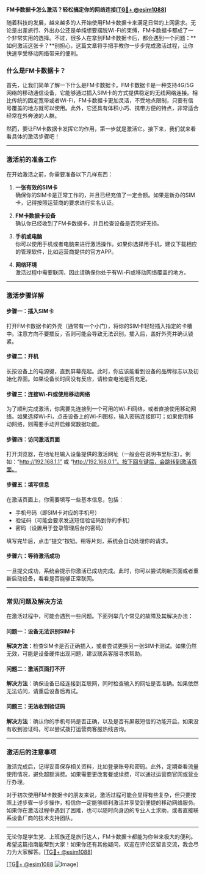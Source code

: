 **FM卡数据卡怎么激活？轻松搞定你的网络连接[[TG💪+ @esim1088](https://t.me/s/esim1088)]**

随着科技的发展，越来越多的人开始使用FM卡数据卡来满足日常的上网需求。无论是出差旅行、外出办公还是单纯想要摆脱Wi-Fi的束缚，FM卡数据卡都成了一个非常实用的选择。不过，很多人在拿到FM卡数据卡后，都会遇到一个问题：**如何激活这张卡？**别担心，这篇文章将手把手教你一步步完成激活过程，让你快速享受移动网络带来的便利。

### **什么是FM卡数据卡？**

首先，让我们简单了解一下什么是FM卡数据卡。FM卡数据卡是一种支持4G/5G网络的移动通信设备，它能够通过插入SIM卡的方式提供稳定的无线网络连接。相比传统的固定宽带或者Wi-Fi，FM卡数据卡更加灵活，不受地点限制，只要有信号覆盖的地方就可以使用。此外，它还具有体积小巧、携带方便的特点，非常适合经常在外奔波的人群。

然而，要让FM卡数据卡发挥它的作用，第一步就是激活它。接下来，我们就来看看具体的激活步骤吧！

---

### **激活前的准备工作**

在开始激活之前，你需要准备以下几样东西：

1. **一张有效的SIM卡**  
   确保你的SIM卡是正常工作的，并且已经充值了一定金额。如果是新办的SIM卡，记得按照运营商的要求进行实名认证。

2. **FM卡数据卡设备**  
   确认你已经收到了FM卡数据卡，并且检查设备是否完好无损。

3. **手机或电脑**  
   你可以使用手机或者电脑来进行激活操作。如果你选择用手机，建议下载相应的管理软件，比如运营商提供的官方APP。

4. **网络环境**  
   激活过程中需要联网，因此请确保你处于有Wi-Fi或移动网络覆盖的地方。

---

### **激活步骤详解**

#### **步骤一：插入SIM卡**
打开FM卡数据卡的外壳（通常有一个小门），将你的SIM卡轻轻插入指定的卡槽中。注意方向不要插反，否则可能会导致无法识别。插入后，盖好外壳并确认锁紧。

#### **步骤二：开机**
长按设备上的电源键，直到屏幕亮起。此时，你应该能看到设备的品牌标志以及初始化界面。如果设备长时间没有反应，请检查电池是否充足。

#### **步骤三：连接Wi-Fi或使用移动网络**
为了顺利完成激活，你需要先连接到一个可用的Wi-Fi网络，或者直接使用移动网络。如果选择Wi-Fi，点击设备上的Wi-Fi图标，输入密码连接即可；如果使用移动网络，则需要手动开启蜂窝数据功能。

#### **步骤四：访问激活页面**
打开浏览器，在地址栏输入设备提供的激活网址（一般会在说明书里标注）。例如：“http://192.168.1.1” 或 “http://192.168.0.1”。按下回车键后，会跳转到激活页面。

#### **步骤五：填写信息**
在激活页面上，你需要填写一些基本信息，包括：
- 手机号码（即SIM卡对应的手机号）
- 验证码（可能会要求发送短信验证码到你的手机）
- 密码（设置用于登录管理后台的密码）

填写完毕后，点击“提交”按钮。稍等片刻，系统会自动处理你的请求。

#### **步骤六：等待激活成功**
一旦提交成功，系统会提示你激活已成功完成。此时，你可以尝试刷新页面或者重新启动设备，看看是否能够正常联网。

---

### **常见问题及解决方法**

在激活过程中，可能会遇到一些问题。下面列举几个常见的故障及其解决办法：

#### **问题一：设备无法识别SIM卡**
**解决方法**：检查SIM卡是否正确插入，或者尝试更换另一张SIM卡测试。如果仍然无效，可能是设备硬件出现问题，建议联系客服寻求帮助。

#### **问题二：激活页面打不开**
**解决方法**：确保设备已经连接到互联网，同时检查输入的网址是否准确。如果依然无法访问，请重启设备后再试。

#### **问题三：无法收到验证码**
**解决方法**：确认你的手机号码是否正确，以及是否有屏蔽短信的功能开启。如果没有收到验证码，可以尝试拨打运营商客服热线咨询。

---

### **激活后的注意事项**

激活完成后，记得妥善保存相关资料，比如登录账号和密码。此外，定期查看流量使用情况，避免超额消费。如果需要更改套餐或续费，可以通过运营商官网或营业厅办理。

对于初次使用FM卡数据卡的朋友来说，激活过程可能会显得有些复杂，但只要按照上述步骤一步步操作，相信你一定能够顺利激活并享受到便捷的移动网络服务。如果你在激活过程中遇到了困难，也可以随时向身边的专业人士求助，或者直接联系设备厂商的技术支持团队。

---

无论你是学生党、上班族还是旅行达人，FM卡数据卡都能为你带来极大的便利。希望这篇指南能帮到大家！如果你还有其他疑问，欢迎在评论区留言交流，我会尽力为大家解答。[[TG💪+ @esim1088](https://t.me/s/esim1088)]

[[TG💪+ @esim1088](https://t.me/s/esim1088) ![Image](https://i.postimg.cc/4NQfJmqS/Snipaste-2025-05-13-00-14-12.png)]